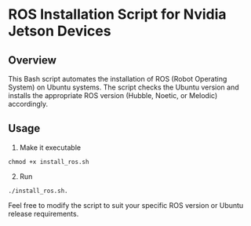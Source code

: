# ROS Installation Script for Nvidia Jetson Devices

## Overview

This Bash script automates the installation of ROS (Robot Operating System) on Ubuntu systems. The script checks the Ubuntu version and installs the appropriate ROS version (Hubble, Noetic, or Melodic) accordingly.

## Usage

1. Make it executable

```
chmod +x install_ros.sh
```

2. Run

```
./install_ros.sh.
```


Feel free to modify the script to suit your specific ROS version or Ubuntu release requirements.
